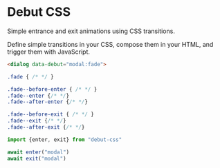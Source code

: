# Debut CSS

Simple entrance and exit animations using CSS transitions.

Define simple transitions in your CSS, compose them in your HTML, and trigger them with JavaScript.

```html
<dialog data-debut="modal:fade">
```

```css
.fade { /* */ }

.fade--before-enter { /* */ }
.fade--enter {/* */}
.fade--after-enter {/* */}

.fade--before-exit { /* */ }
.fade--exit {/* */}
.fade--after-exit {/* */}
```

```js
import {enter, exit} from "debut-css"

await enter("modal")
await exit("modal")
```
